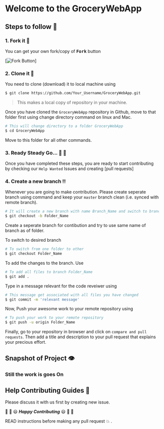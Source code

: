 
# Welcome to the GroceryWebApp

## Steps to follow :scroll:

### 1. Fork it :fork_and_knife:

You can get your own fork/copy of <kbd><b>Fork</b></kbd></a> button

 [![Fork Button](https://help.github.com/assets/images/help/repository/fork_button.jpg)]

### 2. Clone it :busts_in_silhouette:

You need to clone (download) it to local machine using

```sh
$ git clone https://github.com/Your_Username/GroceryWebApp.git
```

> This makes a local copy of repository in your machine.

Once you have cloned the `GroceryWebApp` repository in Github, move to that folder first using change directory command on linux and Mac.

```sh
# This will change directory to a folder GroceryWebApp
$ cd GroceryWebApp
```

Move to this folder for all other commands.

### 3. Ready Steady Go... :turtle: :rabbit2:

Once you have completed these steps, you are ready to start contributing by checking our `Help Wanted` Issues and creating [pull requests]

### 4. Create a new branch :bangbang:

Whenever you are going to make contribution. Please create seperate branch using command and keep your `master` branch clean (i.e. synced with remote branch).

```sh
# It will create a new branch with name Branch_Name and switch to branch Folder_Name
$ git checkout -b Folder_Name
```

Create a seperate branch for contibution and try to use same name of branch as of folder.

To switch to desired branch

```sh
# To switch from one folder to other
$ git checkout Folder_Name
```

To add the changes to the branch. Use

```sh
# To add all files to branch Folder_Name
$ git add .
```

Type in a message relevant for the code reveiwer using

```sh
# This message get associated with all files you have changed
$ git commit -m 'relevant message'
```

Now, Push your awesome work to your remote repository using

```sh
# To push your work to your remote repository
$ git push -u origin Folder_Name
```

Finally, go to your repository in browser and click on `compare and pull requests`.
Then add a title and description to your pull request that explains your precious effort.


## Snapshot of Project :eye:
### Still the work is goes On

## Help Contributing Guides :crown:

Please discuss it with us first by creating new issue.

:tada: :confetti_ball: :smiley: _**Happy Contributing**_ :smiley: :confetti_ball: :tada:

READ instructions before making any pull request 💥 .
 



